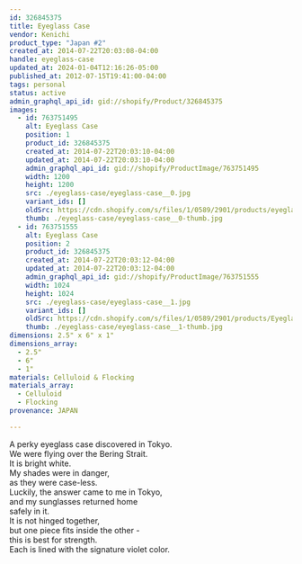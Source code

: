 ```yaml
---
id: 326845375
title: Eyeglass Case
vendor: Kenichi
product_type: "Japan #2"
created_at: 2014-07-22T20:03:08-04:00
handle: eyeglass-case
updated_at: 2024-01-04T12:16:26-05:00
published_at: 2012-07-15T19:41:00-04:00
tags: personal
status: active
admin_graphql_api_id: gid://shopify/Product/326845375
images:
  - id: 763751495
    alt: Eyeglass Case
    position: 1
    product_id: 326845375
    created_at: 2014-07-22T20:03:10-04:00
    updated_at: 2014-07-22T20:03:10-04:00
    admin_graphql_api_id: gid://shopify/ProductImage/763751495
    width: 1200
    height: 1200
    src: ./eyeglass-case/eyeglass-case__0.jpg
    variant_ids: []
    oldSrc: https://cdn.shopify.com/s/files/1/0589/2901/products/eyeglass_brown.jpeg?v=1406073790
    thumb: ./eyeglass-case/eyeglass-case__0-thumb.jpg
  - id: 763751555
    alt: Eyeglass Case
    position: 2
    product_id: 326845375
    created_at: 2014-07-22T20:03:12-04:00
    updated_at: 2014-07-22T20:03:12-04:00
    admin_graphql_api_id: gid://shopify/ProductImage/763751555
    width: 1024
    height: 1024
    src: ./eyeglass-case/eyeglass-case__1.jpg
    variant_ids: []
    oldSrc: https://cdn.shopify.com/s/files/1/0589/2901/products/Eyeglass_Case_Red.jpeg?v=1406073792
    thumb: ./eyeglass-case/eyeglass-case__1-thumb.jpg
dimensions: 2.5" x 6" x 1"
dimensions_array:
  - 2.5"
  - 6"
  - 1"
materials: Celluloid & Flocking
materials_array:
  - Celluloid
  - Flocking
provenance: JAPAN

---
```


A perky eyeglass case discovered in Tokyo.  
We were flying over the Bering Strait.  
It is bright white.  
My shades were in danger,  
as they were case-less.  
Luckily, the answer came to me in Tokyo,  
and my sunglasses returned home  
safely in it.  
It is not hinged together,  
but one piece fits inside the other -  
this is best for strength.  
Each is lined with the signature violet color.